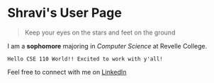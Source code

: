 # Shravi's User Page
> Keep your eyes on the stars and feet on the ground

I am a **sophomore** majoring in *Computer Science* at Revelle College.

```
Hello CSE 110 World!! Excited to work with y'all!
```

Feel free to connect with me on [LinkedIn](www.linkedin.com/in/shravi-jain-aa9395238)



